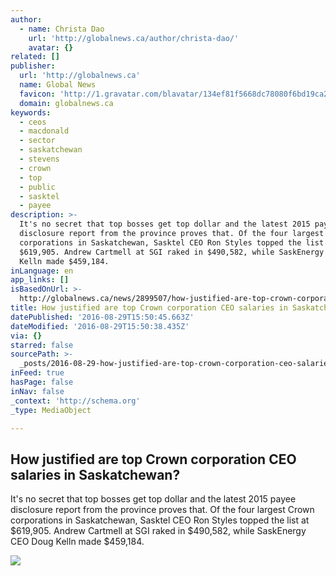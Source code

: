 ```yaml
---
author:
  - name: Christa Dao
    url: 'http://globalnews.ca/author/christa-dao/'
    avatar: {}
related: []
publisher:
  url: 'http://globalnews.ca'
  name: Global News
  favicon: 'http://1.gravatar.com/blavatar/134ef81f5668dc78080f6bd19ca2310b?s=32'
  domain: globalnews.ca
keywords:
  - ceos
  - macdonald
  - sector
  - saskatchewan
  - stevens
  - crown
  - top
  - public
  - sasktel
  - payee
description: >-
  It's no secret that top bosses get top dollar and the latest 2015 payee
  disclosure report from the province proves that. Of the four largest Crown
  corporations in Saskatchewan, Sasktel CEO Ron Styles topped the list at
  $619,905. Andrew Cartmell at SGI raked in $490,582, while SaskEnergy CEO Doug
  Kelln made $459,184.
inLanguage: en
app_links: []
isBasedOnUrl: >-
  http://globalnews.ca/news/2899507/how-justified-are-top-crown-corporation-ceo-salaries-in-saskatchewan/
title: How justified are top Crown corporation CEO salaries in Saskatchewan?
datePublished: '2016-08-29T15:50:45.663Z'
dateModified: '2016-08-29T15:50:38.435Z'
via: {}
starred: false
sourcePath: >-
  _posts/2016-08-29-how-justified-are-top-crown-corporation-ceo-salaries-in-sask.md
inFeed: true
hasPage: false
inNav: false
_context: 'http://schema.org'
_type: MediaObject

---
```

<article style=""><h1>How justified are top Crown corporation CEO salaries in Saskatchewan?</h1><p>It's no secret that top bosses get top dollar and the latest 2015 payee disclosure report from the province proves that. Of the four largest Crown corporations in Saskatchewan, Sasktel CEO Ron Styles topped the list at $619,905. Andrew Cartmell at SGI raked in $490,582, while SaskEnergy CEO Doug Kelln made $459,184.</p><img src="https://shawglobalnews.files.wordpress.com/2016/08/ceos_1.jpg?quality=70&amp;strip=all&amp;w=512&amp;h=288&amp;crop=1" /></article>